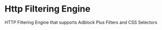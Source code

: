 # Http Filtering Engine
HTTP Filtering Engine that supports Adblock Plus Filters and CSS Selectors

